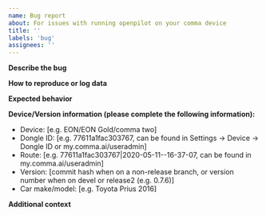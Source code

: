 ```yaml
---
name: Bug report
about: For issues with running openpilot on your comma device
title: ''
labels: 'bug'
assignees: ''
---
```


**Describe the bug**

<!-- A clear and concise description of what the bug is. Add the `car bug` label for vehicle/brand specific bugs and the `bug` label for all other bugs. -->

**How to reproduce or log data**

<!-- Steps to reproduce the behavior. -->

**Expected behavior**

<!-- A clear and concise description of what you expected to happen. -->

**Device/Version information (please complete the following information):**
 - Device: [e.g. EON/EON Gold/comma two]
 - Dongle ID: [e.g. 77611a1fac303767, can be found in Settings -> Device -> Dongle ID or my.comma.ai/useradmin]
 - Route: [e.g. 77611a1fac303767|2020-05-11--16-37-07, can be found in my.comma.ai/useradmin]
 - Version: [commit hash when on a non-release branch, or version number when on devel or release2 (e.g. 0.7.6)]
 - Car make/model: [e.g. Toyota Prius 2016]

**Additional context**

<!-- Add any other context about the problem here. -->
